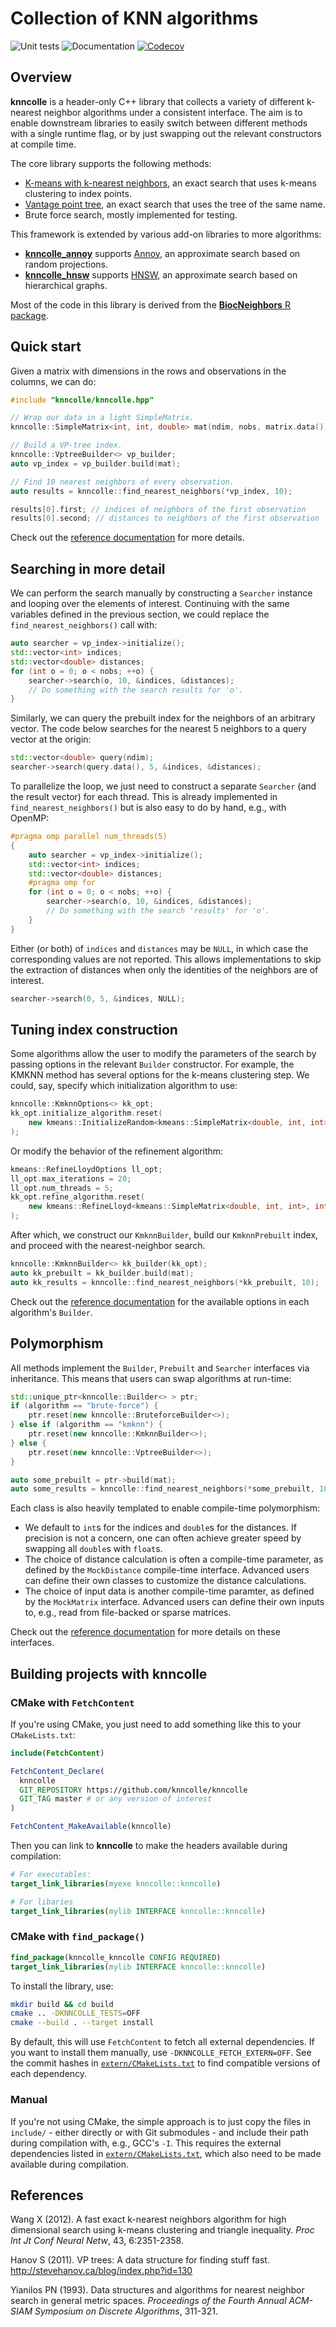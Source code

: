 # Collection of KNN algorithms

![Unit tests](https://github.com/knncolle/knncolle/actions/workflows/run-tests.yaml/badge.svg)
![Documentation](https://github.com/knncolle/knncolle/actions/workflows/doxygenate.yaml/badge.svg)
[![Codecov](https://codecov.io/gh/knncolle/knncolle/branch/master/graph/badge.svg)](https://codecov.io/gh/knncolle/knncolle)

## Overview

**knncolle** is a header-only C++ library that collects a variety of different k-nearest neighbor algorithms under a consistent interface.
The aim is to enable downstream libraries to easily switch between different methods with a single runtime flag,
or by just swapping out the relevant constructors at compile time.

The core library supports the following methods:

- [K-means with k-nearest neighbors](https://pubmed.ncbi.nlm.nih.gov/22247818/), an exact search that uses k-means clustering to index points.
- [Vantage point tree](http://stevehanov.ca/blog/?id=130), an exact search that uses the tree of the same name.
- Brute force search, mostly implemented for testing.

This framework is extended by various add-on libraries to more algorithms:

- [**knncolle_annoy**](https://github.com/knncolle/knncolle_annoy) supports [Annoy](https://github.com/spotify/annoy/), an approximate search based on random projections.
- [**knncolle_hnsw**](https://github.com/knncole/knncolle_hnsw) supports [HNSW](https://github.com/nmslib/hnswlib/), an approximate search based on hierarchical graphs.

Most of the code in this library is derived from the [**BiocNeighbors** R package](https://bioconductor.org/packages/release/bioc/html/BiocNeighbors.html).

## Quick start

Given a matrix with dimensions in the rows and observations in the columns, we can do:

```cpp
#include "knncolle/knncolle.hpp"

// Wrap our data in a light SimpleMatrix.
knncolle::SimpleMatrix<int, int, double> mat(ndim, nobs, matrix.data());

// Build a VP-tree index. 
knncolle::VptreeBuilder<> vp_builder;
auto vp_index = vp_builder.build(mat);

// Find 10 nearest neighbors of every observation.
auto results = knncolle::find_nearest_neighbors(*vp_index, 10); 

results[0].first; // indices of neighbors of the first observation
results[0].second; // distances to neighbors of the first observation
```

Check out the [reference documentation](https://knncolle.github.io/knncolle/) for more details.

## Searching in more detail

We can perform the search manually by constructing a `Searcher` instance and looping over the elements of interest.
Continuing with the same variables defined in the previous section, we could replace the `find_nearest_neighbors()` call with:

```cpp
auto searcher = vp_index->initialize();
std::vector<int> indices;
std::vector<double> distances;
for (int o = 0; o < nobs; ++o) {
    searcher->search(o, 10, &indices, &distances);
    // Do something with the search results for 'o'.
}
```

Similarly, we can query the prebuilt index for the neighbors of an arbitrary vector.
The code below searches for the nearest 5 neighbors to a query vector at the origin:

```cpp
std::vector<double> query(ndim);
searcher->search(query.data(), 5, &indices, &distances);
```

To parallelize the loop, we just need to construct a separate `Searcher` (and the result vector) for each thread.
This is already implemented in `find_nearest_neighbors()` but is also easy to do by hand, e.g., with OpenMP:

```cpp
#pragma omp parallel num_threads(5)
{
    auto searcher = vp_index->initialize();
    std::vector<int> indices;
    std::vector<double> distances;
    #pragma omp for
    for (int o = 0; o < nobs; ++o) {
        searcher->search(o, 10, &indices, &distances);
        // Do something with the search 'results' for 'o'.
    }
}
```

Either (or both) of `indices` and `distances` may be `NULL`, in which case the corresponding values are not reported.
This allows implementations to skip the extraction of distances when only the identities of the neighbors are of interest.

```cpp
searcher->search(0, 5, &indices, NULL);
```

## Tuning index construction

Some algorithms allow the user to modify the parameters of the search by passing options in the relevant `Builder` constructor.
For example, the KMKNN method has several options for the k-means clustering step.
We could, say, specify which initialization algorithm to use:

```cpp
knncolle::KmknnOptions<> kk_opt;
kk_opt.initialize_algorithm.reset(
    new kmeans::InitializeRandom<kmeans::SimpleMatrix<double, int, int>, int, double>
);
```

Or modify the behavior of the refinement algorithm:

```cpp
kmeans::RefineLloydOptions ll_opt;
ll_opt.max_iterations = 20;
ll_opt.num_threads = 5;
kk_opt.refine_algorithm.reset(
    new kmeans::RefineLloyd<kmeans::SimpleMatrix<double, int, int>, int, double>(ll_opt)
);
```

After which, we construct our `KmknnBuilder`, build our `KmknnPrebuilt` index, and proceed with the nearest-neighbor search.

```cpp
knncolle::KmknnBuilder<> kk_builder(kk_opt);
auto kk_prebuilt = kk_builder.build(mat);
auto kk_results = knncolle::find_nearest_neighbors(*kk_prebuilt, 10); 
```

Check out the [reference documentation](https://knncolle.github.io/knncolle/) for the available options in each algorithm's `Builder`.

## Polymorphism

All methods implement the `Builder`, `Prebuilt` and `Searcher` interfaces via inheritance.
This means that users can swap algorithms at run-time:

```cpp
std::unique_ptr<knncolle::Builder<> > ptr;
if (algorithm == "brute-force") {
    ptr.reset(new knncolle::BruteforceBuilder<>);
} else if (algorithm == "kmknn") {
    ptr.reset(new knncolle::KmknnBuilder<>);
} else {
    ptr.reset(new knncolle::VptreeBuilder<>);
}

auto some_prebuilt = ptr->build(mat);
auto some_results = knncolle::find_nearest_neighbors(*some_prebuilt, 10); 
```

Each class is also heavily templated to enable compile-time polymorphism:

- We default to `int`s for the indices and `double`s for the distances.
  If precision is not a concern, one can often achieve greater speed by swapping all `double`s with `float`s.
- The choice of distance calculation is often a compile-time parameter, as defined by the `MockDistance` compile-time interface.
  Advanced users can define their own classes to customize the distance calculations.
- The choice of input data is another compile-time paramter, as defined by the `MockMatrix` interface.
  Advanced users can define their own inputs to, e.g., read from file-backed or sparse matrices.

Check out the [reference documentation](https://knncolle.github.io/knncolle/) for more details on these interfaces.

## Building projects with **knncolle**

### CMake with `FetchContent`

If you're using CMake, you just need to add something like this to your `CMakeLists.txt`:

```cmake
include(FetchContent)

FetchContent_Declare(
  knncolle
  GIT_REPOSITORY https://github.com/knncolle/knncolle
  GIT_TAG master # or any version of interest
)

FetchContent_MakeAvailable(knncolle)
```

Then you can link to **knncolle** to make the headers available during compilation:

```cmake
# For executables:
target_link_libraries(myexe knncolle::knncolle)

# For libaries
target_link_libraries(mylib INTERFACE knncolle::knncolle)
```

### CMake with `find_package()`

```cmake
find_package(knncolle_knncolle CONFIG REQUIRED)
target_link_libraries(mylib INTERFACE knncolle::knncolle)
```

To install the library, use:

```sh
mkdir build && cd build
cmake .. -DKNNCOLLE_TESTS=OFF
cmake --build . --target install
```

By default, this will use `FetchContent` to fetch all external dependencies.
If you want to install them manually, use `-DKNNCOLLE_FETCH_EXTERN=OFF`.
See the commit hashes in [`extern/CMakeLists.txt`](extern/CMakeLists.txt) to find compatible versions of each dependency.

### Manual

If you're not using CMake, the simple approach is to just copy the files in `include/` - either directly or with Git submodules - and include their path during compilation with, e.g., GCC's `-I`.
This requires the external dependencies listed in [`extern/CMakeLists.txt`](extern/CMakeLists.txt), which also need to be made available during compilation.

## References

Wang X (2012). 
A fast exact k-nearest neighbors algorithm for high dimensional search using k-means clustering and triangle inequality. 
_Proc Int Jt Conf Neural Netw_, 43, 6:2351-2358.

Hanov S (2011).
VP trees: A data structure for finding stuff fast.
http://stevehanov.ca/blog/index.php?id=130

Yianilos PN (1993).
Data structures and algorithms for nearest neighbor search in general metric spaces.
_Proceedings of the Fourth Annual ACM-SIAM Symposium on Discrete Algorithms_, 311-321.
